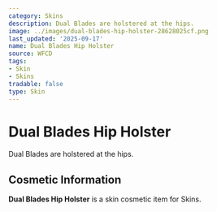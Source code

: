 ```yaml
---
category: Skins
description: Dual Blades are holstered at the hips.
image: ../images/dual-blades-hip-holster-28628025cf.png
last_updated: '2025-09-17'
name: Dual Blades Hip Holster
source: WFCD
tags:
- Skin
- Skins
tradable: false
type: Skin
---
```


# Dual Blades Hip Holster

Dual Blades are holstered at the hips.

## Cosmetic Information

**Dual Blades Hip Holster** is a skin cosmetic item for Skins.

